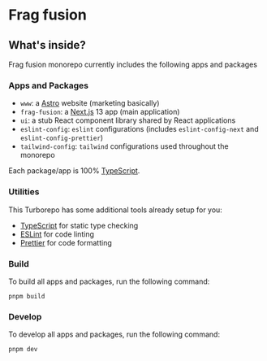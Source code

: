 # Frag fusion

## What's inside?

Frag fusion monorepo currently includes the following apps and packages

### Apps and Packages

- `www`: a [Astro](https://astro.build/) website (marketing basically)
- `frag-fusion`: a [Next.js](https://nextjs.org/) 13 app (main application)
- `ui`: a stub React component library shared by React applications
- `eslint-config`: `eslint` configurations (includes `eslint-config-next` and `eslint-config-prettier`)
- `tailwind-config`: `tailwind` configurations used throughout the monorepo

Each package/app is 100% [TypeScript](https://www.typescriptlang.org/).

### Utilities

This Turborepo has some additional tools already setup for you:

- [TypeScript](https://www.typescriptlang.org/) for static type checking
- [ESLint](https://eslint.org/) for code linting
- [Prettier](https://prettier.io) for code formatting

### Build

To build all apps and packages, run the following command:

```
pnpm build
```

### Develop

To develop all apps and packages, run the following command:

```
pnpm dev
```
